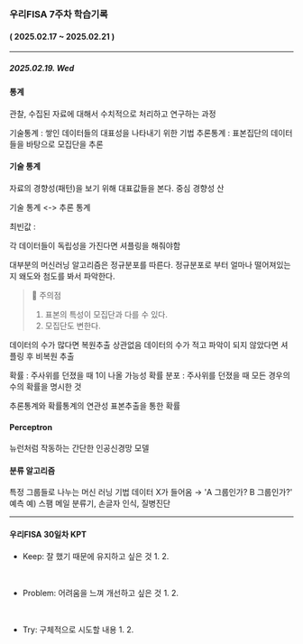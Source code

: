 ### 우리FISA 7주차 학습기록
#### ( 2025.02.17 ~ 2025.02.21 )
***
##### 2025.02.19. Wed
#### 통계
관찰, 수집된 자료에 대해서 수치적으로 처리하고 연구하는 과정

기술통계 : 쌓인 데이터들의 대표성을 나타내기 위한 기법
추론통계 : 표본집단의 데이터들을 바탕으로 모집단을 추론

#### 기술 통계
자료의 경향성(패턴)을 보기 위해 대표값들을 본다.
중심 경향성
산

기술 통계 <-> 추론 통계

최빈값 : 

각 데이터들이 독립성을 가진다면 셔플링을 해줘야함

대부분의 머신러닝 알고리즘은 정규분포를 따른다.
정규분포로 부터 얼마나 떨어져있는지 왜도와 첨도를 봐서 파악한다.

> 🚨 주의점
> 1. 표본의 특성이 모집단과 다를 수 있다.
> 2. 모집단도 변한다.

데이터의 수가 많다면 복원추출 상관없음
데이터의 수가 적고 파악이 되지 않았다면 셔플링 후 비복원 추출

확률 : 주사위를 던졌을 때 1이 나올 가능성
확률 분포 : 주사위를 던졌을 때 모든 경우의 수의 확률을 명시한 것

추론통계와 확률통계의 연관성
표본추출을 통한 확률



#### Perceptron
뉴런처럼 작동하는 간단한 인공신경망 모델


#### 분류 알고리즘
특정 그룹들로 나누는 머신 러닝 기법
데이터 X가 들어옴 → 'A 그룹인가? B 그룹인가?' 예측
예) 스팸 메일 분류기, 손글자 인식, 질병진단





***
#### 우리FISA 30일차 KPT

- Keep: 잘 했기 때문에 유지하고 싶은 것
    1. 
    2. 

<br>

- Problem: 어려움을 느껴 개선하고 싶은 것
    1. 
    2. 

<br>

- Try: 구체적으로 시도할 내용
    1. 
    2. 